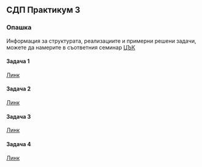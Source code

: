 ## СДП Практикум 3
### Опашка

Информация за структурата, реализациите и примерни решени задачи, можете да намерите в съответния семинар [ЦЪК](https://github.com/peshe/FMI-SDP-2024/tree/main/%D0%A1%D0%B5%D0%BC%D0%B8%D0%BD%D0%B0%D1%80%D0%B8/%D0%9A%D0%BE%D0%BC%D0%BF%D1%8E%D1%82%D1%8A%D1%80%D0%BD%D0%B8%20%D0%BD%D0%B0%D1%83%D0%BA%D0%B8/%D0%93%D1%80%D1%83%D0%BF%D0%B0%204/Week%203%20-%20Queue)

#### Задача 1
[Линк](https://leetcode.com/problems/number-of-students-unable-to-eat-lunch/description/?envType=problem-list-v2&envId=queue)

#### Задача 2
[Линк](https://leetcode.com/problems/time-needed-to-buy-tickets/description/?envType=problem-list-v2&envId=queue)

#### Задача 3
[Линк](https://leetcode.com/problems/product-of-the-last-k-numbers/description/?envType=problem-list-v2&envId=queue)

#### Задача 4
[Линк](https://leetcode.com/problems/find-the-winner-of-the-circular-game/description/?envType=problem-list-v2&envId=queue)
